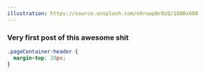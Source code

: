```yaml
---
illustration: https://source.unsplash.com/nXruwpNrOzQ/1600x600
---
```

### Very first post of this awesome shit

```css
.pageContainer-header {
  margin-top: 20px;
}
```
